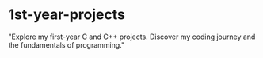 # 1st-year-projects
"Explore my first-year C and C++ projects. Discover my coding journey and the fundamentals of programming."
